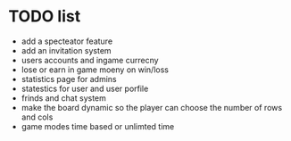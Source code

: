 # TODO list 
- add a specteator feature 
- add an invitation system 
- users accounts and ingame currecny 
- lose or earn in game moeny on win/loss
- statistics page for admins 
- statestics for user and user porfile 
- frinds and chat system
- make the board dynamic  so the player can choose the number of rows and cols 
- game modes time based or unlimted time 